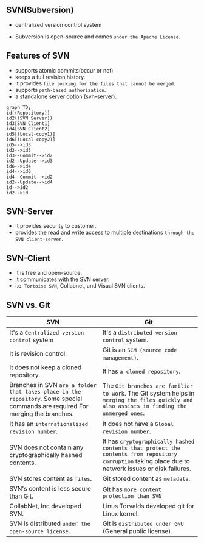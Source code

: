 ## SVN(Subversion)

- centralized version control system

- Subversion is open-source and comes `under the Apache License`.

## Features of SVN

- supports atomic commits(occur or not)
- keeps a full revision history.
- It provides `file locking for the files that cannot be merged`.
- supports `path-based authorization`.
- a standalone server option (svn-server).

```mermaid
graph TD;
id[(Repository)]
id2((SVN Server))
id3[SVN Client1]
id4[SVN Client2]
id5[(Local-copy1)]
id6[(Local-copy2)]
id5-->id3
id3-->id5
id3--Commit-->id2
id2--Update-->id3
id6-->id4
id4-->id6
id4--Commit-->id2
id2--Update-->id4
id-->id2
id2-->id
```

## SVN-Server

- It provides security to customer.
- provides the read and write access to multiple destinations `through the SVN client-server`.

## SVN-Client

- It is free and open-source.
- It communicates with the SVN server.
- i.e. `Tortoise SVN`, Collabnet, and Visual SVN clients.

## SVN vs. Git

|SVN   |Git      |
|------|------------|
|It's a `Centralized version control` system|It's a `distributed version control` system. |
|It is revision control.|Git is an `SCM (source code management)`. |
|It does not keep a cloned repository.|It has `a cloned repository`.  |
|Branches in SVN `are a folder that takes place in the repository`. Some special commands are required For merging the branches.|The `Git branches are familiar to work`. The Git system helps in `merging the files quickly and also assists in finding the unmerged ones`.|
|It has an `internationalized revision number`.|It does not have a `Global revision number`.  |
|SVN does not contain any cryptographically hashed contents.|It has `cryptographically hashed contents that protect the contents from repository corruption` taking place due to network issues or disk failures.|
|SVN stores content as `files`.|Git stored content as `metadata`.    |
|SVN's content is less secure than Git.|Git has `more content protection than SVN`     |
|CollabNet, Inc developed SVN.|Linus Torvalds developed git for Linux kernel.   |
|SVN is distributed `under the open-source license`.|Git is `distributed under GNU` (General public license).     |

